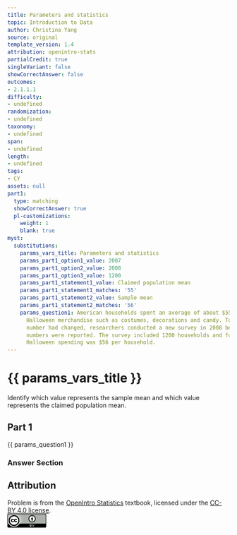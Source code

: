 ```yaml
---
title: Parameters and statistics
topic: Introduction to Data
author: Christina Yang
source: original
template_version: 1.4
attribution: openintro-stats
partialCredit: true
singleVariant: false
showCorrectAnswer: false
outcomes:
- 2.1.1.1
difficulty:
- undefined
randomization:
- undefined
taxonomy:
- undefined
span:
- undefined
length:
- undefined
tags:
- CY
assets: null
part1:
  type: matching
  showCorrectAnswer: true
  pl-customizations:
    weight: 1
    blank: true
myst:
  substitutions:
    params_vars_title: Parameters and statistics
    params_part1_option1_value: 2007
    params_part1_option2_value: 2008
    params_part1_option3_value: 1200
    params_part1_statement1_value: Claimed population mean
    params_part1_statement1_matches: '55'
    params_part1_statement2_value: Sample mean
    params_part1_statement2_matches: '56'
    params_question1: American households spent an average of about $55 in 2007 on
      Halloween merchandise such as costumes, decorations and candy. To see if this
      number had changed, researchers conducted a new survey in 2008 before industry
      numbers were reported. The survey included 1200 households and found that average
      Halloween spending was $56 per household.
---
```

# {{ params_vars_title }}
Identify which value represents the sample mean and which value represents the claimed population mean.

## Part 1

<div class="mathjax_ignore">
{{ params_question1 }}
</div>

### Answer Section

<!-- ### pl-answer-panel

Part 1: Population mean, $\mu_{2007} = {{ params.part1.num1 }}$; sample mean, $\bar{x}_{2008} = {{ params.part1.num5 }}$ -->

<!--
### pl-answer-panel

Part 2: Population mean, $\mu_{2001} = {{ params.part2.num2 }}$; sample mean, $\bar{x}_{2012} = {{ params.part2.num4 }}$ -->

## Attribution

Problem is from the [OpenIntro Statistics](https://openintro.org/book/os/) textbook, licensed under the [CC-BY 4.0 license](https://creativecommons.org/licenses/by/4.0/).<br>![Image representing the Creative Commons 4.0 BY license.](https://raw.githubusercontent.com/firasm/bits/master/by.png)
